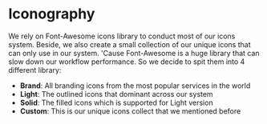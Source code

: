 # Iconography

We rely on Font-Awesome icons library to conduct most of our icons system. Beside, we also create a small collection of our unique icons that can only use in our system. 'Cause Font-Awesome is a huge library that can slow down our workflow performance. So we decide to spit them into 4 different library: 

* **Brand**: All branding icons from the most popular services in the world
* **Light**: The outlined icons that dominant across our system
* **Solid**: The filled icons which is supported for Light version
* **Custom**: This is our unique icons collect that we mentioned before

